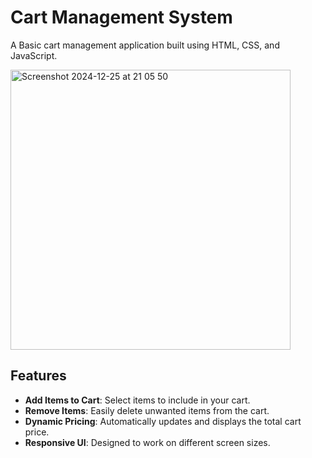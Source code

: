 # Cart Management System

A Basic cart management application built using HTML, CSS, and JavaScript.

<img width="448" alt="Screenshot 2024-12-25 at 21 05 50" src="https://github.com/user-attachments/assets/b1f2c325-6f49-44a1-9c12-576d784b229a" />


## Features

- **Add Items to Cart**: Select items to include in your cart.
- **Remove Items**: Easily delete unwanted items from the cart.
- **Dynamic Pricing**: Automatically updates and displays the total cart price.
- **Responsive UI**: Designed to work on different screen sizes.
